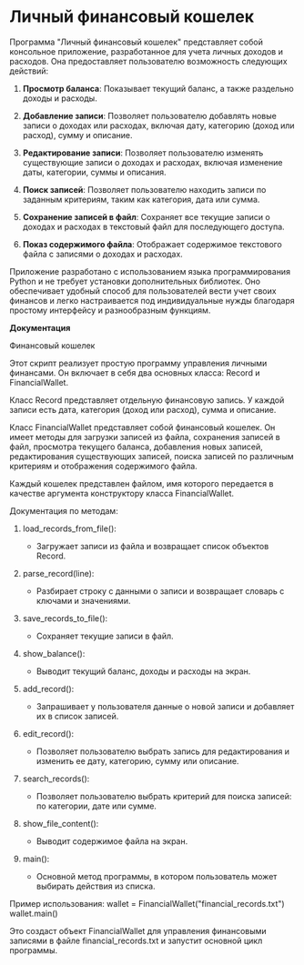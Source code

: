 # Личный финансовый кошелек

Программа "Личный финансовый кошелек" представляет собой консольное приложение, разработанное для учета личных доходов и расходов. Она предоставляет пользователю возможность следующих действий:

1. **Просмотр баланса**: Показывает текущий баланс, а также раздельно доходы и расходы.

2. **Добавление записи**: Позволяет пользователю добавлять новые записи о доходах или расходах, включая дату, категорию (доход или расход), сумму и описание.

3. **Редактирование записи**: Позволяет пользователю изменять существующие записи о доходах и расходах, включая изменение даты, категории, суммы и описания.

4. **Поиск записей**: Позволяет пользователю находить записи по заданным критериям, таким как категория, дата или сумма.

5. **Сохранение записей в файл**: Сохраняет все текущие записи о доходах и расходах в текстовый файл для последующего доступа.

6. **Показ содержимого файла**: Отображает содержимое текстового файла с записями о доходах и расходах.

Приложение разработано с использованием языка программирования Python и не требует установки дополнительных библиотек. Оно обеспечивает удобный способ для пользователей вести учет своих финансов и легко настраивается под индивидуальные нужды благодаря простому интерфейсу и разнообразным функциям.


**Документация**

Финансовый кошелек

Этот скрипт реализует простую программу управления личными финансами. Он включает в себя два основных класса: Record и FinancialWallet.

Класс Record представляет отдельную финансовую запись. У каждой записи есть дата, категория (доход или расход), сумма и описание.

Класс FinancialWallet представляет собой финансовый кошелек. Он имеет методы для загрузки записей из файла, сохранения записей в файл, просмотра текущего баланса, добавления новых записей, редактирования существующих записей, поиска записей по различным критериям и отображения содержимого файла.

Каждый кошелек представлен файлом, имя которого передается в качестве аргумента конструктору класса FinancialWallet.

Документация по методам:

1. load_records_from_file():
   - Загружает записи из файла и возвращает список объектов Record.

2. parse_record(line):
   - Разбирает строку с данными о записи и возвращает словарь с ключами и значениями.

3. save_records_to_file():
   - Сохраняет текущие записи в файл.

4. show_balance():
   - Выводит текущий баланс, доходы и расходы на экран.

5. add_record():
   - Запрашивает у пользователя данные о новой записи и добавляет их в список записей.

6. edit_record():
   - Позволяет пользователю выбрать запись для редактирования и изменить ее дату, категорию, сумму или описание.

7. search_records():
   - Позволяет пользователю выбрать критерий для поиска записей: по категории, дате или сумме.

8. show_file_content():
   - Выводит содержимое файла на экран.

9. main():
   - Основной метод программы, в котором пользователь может выбирать действия из списка.

Пример использования:
    wallet = FinancialWallet("financial_records.txt")
    wallet.main()

Это создаст объект FinancialWallet для управления финансовыми записями в файле financial_records.txt и запустит основной цикл программы.
